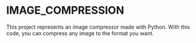 # IMAGE_COMPRESSION
This project represents an image compressor made with Python. With this code, you can compress any image to the format you want.

